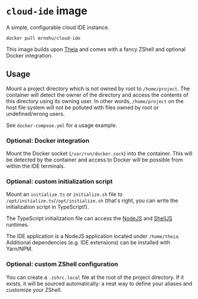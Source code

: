 `cloud-ide` image
=================

A simple, configurable cloud IDE instance.

```
docker pull mrnehu/cloud-ide
```

This image builds upon [Theia](https://theia-ide.org) and comes with a fancy ZShell and optional Docker integration.

## Usage

Mount a project directory which is not owned by root to `/home/project`. The container will detect the owner of the directory and access the contents of this directory using its owning user. In other words, `/home/project` on the host file system will not be polluted with files owned by root or undefined/wrong users.

See `docker-compose.yml` for a usage example.

### Optional: Docker integration

Mount the Docker socket (`/var/run/docker.sock`) into the container. This will be detected by the container and access to Docker will be possible from within the IDE terminals.

### Optional: custom initialization script

Mount an `initialize.ts` or `initialize.sh` file to `/opt/initialize.ts`/`/opt/initialize.sh` (that's right, you can write the initialization script in TypeScript!).

The TypeScript initialization file can access the [NodeJS](https://nodejs.org/api) and [ShellJS](https://github.com/etienne-k/shelljs.git#feat-chown) runtimes.

The IDE application is a NodeJS application located under `/home/theia`. Additional dependencies (e.g. IDE extensions) can be installed with Yarn/NPM.

### Optional: custom ZShell configuration

You can create a `.zshrc.local` file at the root of the project directory. If it exists, it will be sourced automatically: a neat way to define your aliases and customize your ZShell.
